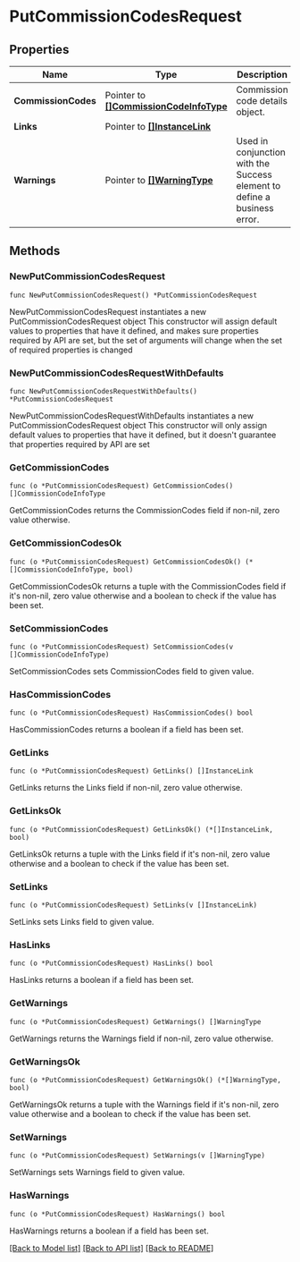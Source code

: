 # PutCommissionCodesRequest

## Properties

Name | Type | Description | Notes
------------ | ------------- | ------------- | -------------
**CommissionCodes** | Pointer to [**[]CommissionCodeInfoType**](CommissionCodeInfoType.md) | Commission code details object. | [optional] 
**Links** | Pointer to [**[]InstanceLink**](InstanceLink.md) |  | [optional] 
**Warnings** | Pointer to [**[]WarningType**](WarningType.md) | Used in conjunction with the Success element to define a business error. | [optional] 

## Methods

### NewPutCommissionCodesRequest

`func NewPutCommissionCodesRequest() *PutCommissionCodesRequest`

NewPutCommissionCodesRequest instantiates a new PutCommissionCodesRequest object
This constructor will assign default values to properties that have it defined,
and makes sure properties required by API are set, but the set of arguments
will change when the set of required properties is changed

### NewPutCommissionCodesRequestWithDefaults

`func NewPutCommissionCodesRequestWithDefaults() *PutCommissionCodesRequest`

NewPutCommissionCodesRequestWithDefaults instantiates a new PutCommissionCodesRequest object
This constructor will only assign default values to properties that have it defined,
but it doesn't guarantee that properties required by API are set

### GetCommissionCodes

`func (o *PutCommissionCodesRequest) GetCommissionCodes() []CommissionCodeInfoType`

GetCommissionCodes returns the CommissionCodes field if non-nil, zero value otherwise.

### GetCommissionCodesOk

`func (o *PutCommissionCodesRequest) GetCommissionCodesOk() (*[]CommissionCodeInfoType, bool)`

GetCommissionCodesOk returns a tuple with the CommissionCodes field if it's non-nil, zero value otherwise
and a boolean to check if the value has been set.

### SetCommissionCodes

`func (o *PutCommissionCodesRequest) SetCommissionCodes(v []CommissionCodeInfoType)`

SetCommissionCodes sets CommissionCodes field to given value.

### HasCommissionCodes

`func (o *PutCommissionCodesRequest) HasCommissionCodes() bool`

HasCommissionCodes returns a boolean if a field has been set.

### GetLinks

`func (o *PutCommissionCodesRequest) GetLinks() []InstanceLink`

GetLinks returns the Links field if non-nil, zero value otherwise.

### GetLinksOk

`func (o *PutCommissionCodesRequest) GetLinksOk() (*[]InstanceLink, bool)`

GetLinksOk returns a tuple with the Links field if it's non-nil, zero value otherwise
and a boolean to check if the value has been set.

### SetLinks

`func (o *PutCommissionCodesRequest) SetLinks(v []InstanceLink)`

SetLinks sets Links field to given value.

### HasLinks

`func (o *PutCommissionCodesRequest) HasLinks() bool`

HasLinks returns a boolean if a field has been set.

### GetWarnings

`func (o *PutCommissionCodesRequest) GetWarnings() []WarningType`

GetWarnings returns the Warnings field if non-nil, zero value otherwise.

### GetWarningsOk

`func (o *PutCommissionCodesRequest) GetWarningsOk() (*[]WarningType, bool)`

GetWarningsOk returns a tuple with the Warnings field if it's non-nil, zero value otherwise
and a boolean to check if the value has been set.

### SetWarnings

`func (o *PutCommissionCodesRequest) SetWarnings(v []WarningType)`

SetWarnings sets Warnings field to given value.

### HasWarnings

`func (o *PutCommissionCodesRequest) HasWarnings() bool`

HasWarnings returns a boolean if a field has been set.


[[Back to Model list]](../README.md#documentation-for-models) [[Back to API list]](../README.md#documentation-for-api-endpoints) [[Back to README]](../README.md)


